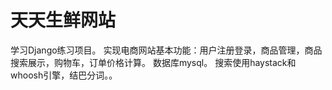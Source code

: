 # 天天生鲜网站
学习Django练习项目。
实现电商网站基本功能：用户注册登录，商品管理，商品搜索展示，购物车，订单价格计算。
数据库mysql。
搜索使用haystack和whoosh引擎，结巴分词。。
